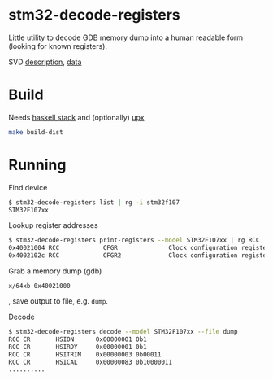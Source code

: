 # stm32-decode-registers

Little utility to decode GDB memory dump into a human readable form (looking for known registers).

SVD [description](https://www.keil.com/pack/doc/CMSIS/SVD/html/svd_Format_pg.html),
[data](https://github.com/posborne/cmsis-svd)

# Build

Needs [haskell stack](https://docs.haskellstack.org/en/stable/README/) and (optionally) [upx](https://upx.github.io/)

```bash
make build-dist
```

# Running

Find device

``` bash
$ stm32-decode-registers list | rg -i stm32f107
STM32F107xx
```

Lookup register addresses

``` bash
$ stm32-decode-registers print-registers --model STM32F107xx | rg RCC | rg CFGR
0x40021004 RCC            CFGR              Clock configuration register (RCC_CFGR)
0x4002102c RCC            CFGR2             Clock configuration register2 (RCC_CFGR2)
```

Grab a memory dump (gdb)

``` gdb
x/64xb 0x40021000
```

, save output to file, e.g. `dump`.

Decode

``` bash
$ stm32-decode-registers decode --model STM32F107xx --file dump
RCC CR       HSION      0x00000001 0b1
RCC CR       HSIRDY     0x00000001 0b1
RCC CR       HSITRIM    0x00000003 0b00011
RCC CR       HSICAL     0x00000083 0b10000011
..........
```
